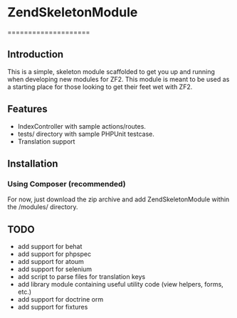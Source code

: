 # ZendSkeletonModule
====================

## Introduction
This is a simple, skeleton module scaffolded to get you up and running when developing new modules for ZF2. This module is meant to be used as a starting place for those
looking to get their feet wet with ZF2.


## Features

* IndexController with sample actions/routes.
* tests/ directory with sample PHPUnit testcase.
* Translation support

## Installation


### Using Composer (recommended)
For now, just download the zip archive and add ZendSkeletonModule within the /modules/ directory.

## TODO

* add support for behat
* add support for phpspec
* add support for atoum
* add support for selenium
* add script to parse files for translation keys
* add library module containing useful utility code (view helpers, forms, etc.)
* add support for doctrine orm
* add support for fixtures